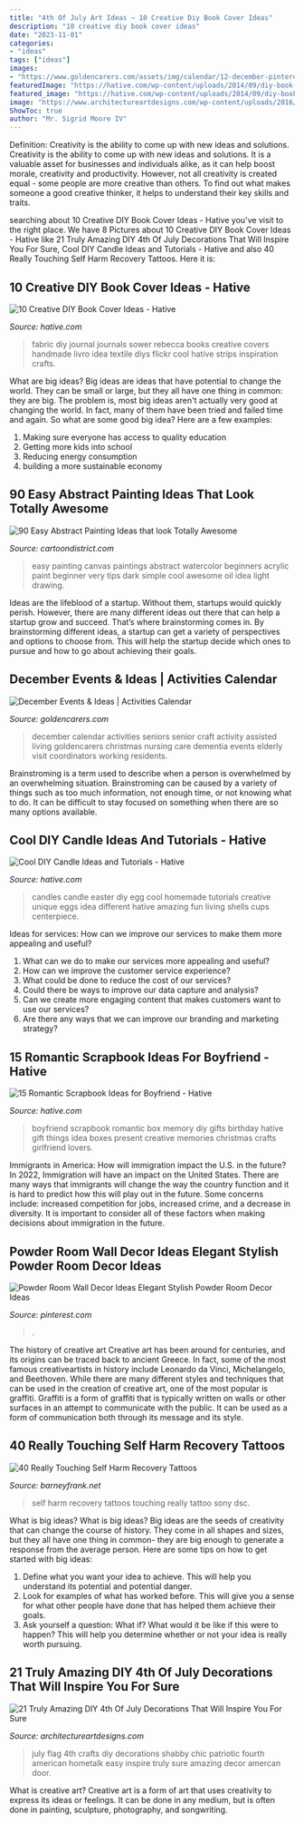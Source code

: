```yaml
---
title: "4th Of July Art Ideas ~ 10 Creative Diy Book Cover Ideas"
description: "10 creative diy book cover ideas"
date: "2023-11-01"
categories:
- "ideas"
tags: ["ideas"]
images:
- "https://www.goldencarers.com/assets/img/calendar/12-december-pinterest.jpg"
featuredImage: "https://hative.com/wp-content/uploads/2014/09/diy-book-cover-ideas/9-fabric-cover-idea.jpg"
featured_image: "https://hative.com/wp-content/uploads/2014/09/diy-book-cover-ideas/9-fabric-cover-idea.jpg"
image: "https://www.architectureartdesigns.com/wp-content/uploads/2016/06/15-46.jpg"
ShowToc: true
author: "Mr. Sigrid Moore IV"
---
```



Definition: Creativity is the ability to come up with new ideas and solutions.
Creativity is the ability to come up with new ideas and solutions. It is a valuable asset for businesses and individuals alike, as it can help boost morale, creativity and productivity. However, not all creativity is created equal - some people are more creative than others. To find out what makes someone a good creative thinker, it helps to understand their key skills and traits.

	

		
searching about 10 Creative DIY Book Cover Ideas - Hative you've visit to the right place. We have 8 Pictures about 10 Creative DIY Book Cover Ideas - Hative like 21 Truly Amazing DIY 4th Of July Decorations That Will Inspire You For Sure, Cool DIY Candle Ideas and Tutorials - Hative and also 40 Really Touching Self Harm Recovery Tattoos. Here it is:
		
    
## 10 Creative DIY Book Cover Ideas - Hative

<img loading=lazy src="https://hative.com/wp-content/uploads/2014/09/diy-book-cover-ideas/9-fabric-cover-idea.jpg" onerror="this.onerror=null;this.src='https://tse4.mm.bing.net/th?id=OIP.1-2KxgCFvQz54Rzd8kNfPAHaJ7&amp;pid=15.1';" alt="10 Creative DIY Book Cover Ideas - Hative">

_Source: hative.com_

>fabric diy journal journals sower rebecca books creative covers handmade livro idea textile diys flickr cool hative strips inspiration crafts. 

	

What are big ideas?
Big ideas are ideas that have potential to change the world. They can be small or large, but they all have one thing in common: they are big. The problem is, most big ideas aren't actually very good at changing the world. In fact, many of them have been tried and failed time and again. So what are some good big idea? Here are a few examples: 
1. Making sure everyone has access to quality education 
2. Getting more kids into school 
3. Reducing energy consumption 
4. building a more sustainable economy 

    
## 90 Easy Abstract Painting Ideas That Look Totally Awesome

<img loading=lazy src="http://www.cartoondistrict.com/wp-content/uploads/2017/06/Easy-Abstract-Painting-Ideas00013-1.jpg" onerror="this.onerror=null;this.src='https://tse2.mm.bing.net/th?id=OIP.hBccaeUZgrlpHT7riqaJbwHaNL&amp;pid=15.1';" alt="90 Easy Abstract Painting Ideas that look Totally Awesome">

_Source: cartoondistrict.com_

>easy painting canvas paintings abstract watercolor beginners acrylic paint beginner very tips dark simple cool awesome oil idea light drawing. 

	

Ideas are the lifeblood of a startup. Without them, startups would quickly perish. However, there are many different ideas out there that can help a startup grow and succeed. That’s where brainstorming comes in. By brainstorming different ideas, a startup can get a variety of perspectives and options to choose from. This will help the startup decide which ones to pursue and how to go about achieving their goals.

    
## December Events &amp; Ideas | Activities Calendar

<img loading=lazy src="https://www.goldencarers.com/assets/img/calendar/12-december-pinterest.jpg" onerror="this.onerror=null;this.src='https://tse1.mm.bing.net/th?id=OIP.8xO4TywZTM_MfOcrDKGxqQHaMP&amp;pid=15.1';" alt="December Events &amp; Ideas | Activities Calendar">

_Source: goldencarers.com_

>december calendar activities seniors senior craft activity assisted living goldencarers christmas nursing care dementia events elderly visit coordinators working residents. 

	

Brainstroming is a term used to describe when a person is overwhelmed by an overwhelming situation. Brainstroming can be caused by a variety of things such as too much information, not enough time, or not knowing what to do. It can be difficult to stay focused on something when there are so many options available.

    
## Cool DIY Candle Ideas And Tutorials - Hative

<img loading=lazy src="https://hative.com/wp-content/uploads/2015/01/candle-ideas/2-cool-diy-candle-ideas-and-tutorials.jpg" onerror="this.onerror=null;this.src='https://tse3.mm.bing.net/th?id=OIP.bO4osp98DEL224CFQpPAPAHaKo&amp;pid=15.1';" alt="Cool DIY Candle Ideas and Tutorials - Hative">

_Source: hative.com_

>candles candle easter diy egg cool homemade tutorials creative unique eggs idea different hative amazing fun living shells cups centerpiece. 

	

Ideas for services: How can we improve our services to make them more appealing and useful?
1. What can we do to make our services more appealing and useful? 
2. How can we improve the customer service experience? 
3. What could be done to reduce the cost of our services? 
4. Could there be ways to improve our data capture and analysis? 
5. Can we create more engaging content that makes customers want to use our services? 
6. Are there any ways that we can improve our branding and marketing strategy?

    
## 15 Romantic Scrapbook Ideas For Boyfriend - Hative

<img loading=lazy src="https://hative.com/wp-content/uploads/2014/06/scrapbook-ideas-for-boyfriend/14-scrapbook-ideas-for-lovers.jpg" onerror="this.onerror=null;this.src='https://tse4.mm.bing.net/th?id=OIP.7yqCcXCTzDaVwZay9thIkAHaJ4&amp;pid=15.1';" alt="15 Romantic Scrapbook Ideas for Boyfriend - Hative">

_Source: hative.com_

>boyfriend scrapbook romantic box memory diy gifts birthday hative gift things idea boxes present creative memories christmas crafts girlfriend lovers. 

	

Immigrants in America: How will immigration impact the U.S. in the future?
In 2022, Immigration will have an impact on the United States. There are many ways that immigrants will change the way the country function and it is hard to predict how this will play out in the future. Some concerns include: increased competition for jobs, increased crime, and a decrease in diversity. It is important to consider all of these factors when making decisions about immigration in the future.

    
## Powder Room Wall Decor Ideas Elegant Stylish Powder Room Decor Ideas

<img loading=lazy src="https://i.pinimg.com/736x/7c/cd/f8/7ccdf8484d151ae9fe3ab0ff0b40aab9.jpg" onerror="this.onerror=null;this.src='https://tse4.mm.bing.net/th?id=OIP.ic4mJCMiYAn_2qWd2UZiVAHaLU&amp;pid=15.1';" alt="Powder Room Wall Decor Ideas Elegant Stylish Powder Room Decor Ideas">

_Source: pinterest.com_

>. 

	

The history of creative art
Creative art has been around for centuries, and its origins can be traced back to ancient Greece. In fact, some of the most famous creativeartists in history include Leonardo da Vinci, Michelangelo, and Beethoven. While there are many different styles and techniques that can be used in the creation of creative art, one of the most popular is graffiti. Graffiti is a form of graffiti that is typically written on walls or other surfaces in an attempt to communicate with the public. It can be used as a form of communication both through its message and its style.

    
## 40 Really Touching Self Harm Recovery Tattoos

<img loading=lazy src="http://www.barneyfrank.net/wp-content/uploads/2016/04/Really-Touching-Self-harm-recovery-tattoo-ideas-72.jpg" onerror="this.onerror=null;this.src='https://tse4.mm.bing.net/th?id=OIP.RLt170CjHVmpownLTddO1QHaLH&amp;pid=15.1';" alt="40 Really Touching Self Harm Recovery Tattoos">

_Source: barneyfrank.net_

>self harm recovery tattoos touching really tattoo sony dsc. 

	

What is big ideas?
What is big ideas? Big ideas are the seeds of creativity that can change the course of history. They come in all shapes and sizes, but they all have one thing in common- they are big enough to generate a response from the average person. Here are some tips on how to get started with big ideas: 
1. Define what you want your idea to achieve. This will help you understand its potential and potential danger. 
2. Look for examples of what has worked before. This will give you a sense for what other people have done that has helped them achieve their goals. 
3. Ask yourself a question: What if? What would it be like if this were to happen? This will help you determine whether or not your idea is really worth pursuing. 

    
## 21 Truly Amazing DIY 4th Of July Decorations That Will Inspire You For Sure

<img loading=lazy src="https://www.architectureartdesigns.com/wp-content/uploads/2016/06/15-46.jpg" onerror="this.onerror=null;this.src='https://tse3.mm.bing.net/th?id=OIP.w06dO6Gv2Zln59CZ018l1QHaMC&amp;pid=15.1';" alt="21 Truly Amazing DIY 4th Of July Decorations That Will Inspire You For Sure">

_Source: architectureartdesigns.com_

>july flag 4th crafts diy decorations shabby chic patriotic fourth american hometalk easy inspire truly sure amazing decor amercan door. 

	

What is creative art?
Creative art is a form of art that uses creativity to express its ideas or feelings. It can be done in any medium, but is often done in painting, sculpture, photography, and songwriting.

